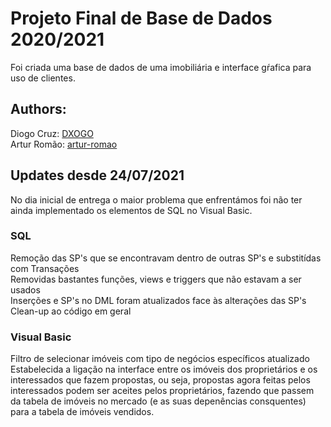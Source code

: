 # Projeto Final de Base de Dados 2020/2021

Foi criada uma base de dados de uma imobiliária e interface gŕafica para uso de clientes.

## Authors: 
Diogo Cruz: [DXOGO](https://www.github.com/DXOGO)  
Artur Romão: [artur-romao](https://www.github.com/artur-romao)

## Updates desde 24/07/2021
No dia inicial de entrega o maior problema que enfrentámos foi não ter ainda implementado os elementos de SQL no Visual Basic.

### SQL
Remoção das SP's que se encontravam dentro de outras SP's e substitídas com Transações  
Removidas bastantes funções, views e triggers que não estavam a ser usados  
Inserções e SP's no DML foram atualizados face às alterações das SP's
Clean-up ao código em geral

### Visual Basic
Filtro de selecionar imóveis com tipo de negócios específicos atualizado  
Estabelecida a ligação na interface entre os imóveis dos proprietários e os interessados que fazem propostas, ou seja, propostas agora feitas pelos interessados podem ser aceites pelos proprietários, fazendo que passem da tabela de imóveis no mercado (e as suas depenências consquentes) para a tabela de imóveis vendidos.  



